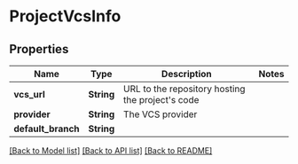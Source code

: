 # ProjectVcsInfo

## Properties

Name | Type | Description | Notes
------------ | ------------- | ------------- | -------------
**vcs_url** | **String** | URL to the repository hosting the project's code | 
**provider** | **String** | The VCS provider | 
**default_branch** | **String** |  | 

[[Back to Model list]](../README.md#documentation-for-models) [[Back to API list]](../README.md#documentation-for-api-endpoints) [[Back to README]](../README.md)


